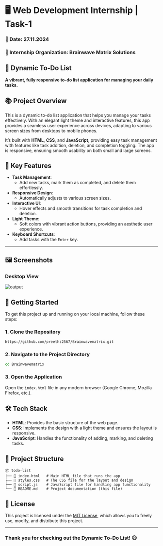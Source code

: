 # 🖥️ Web Development Internship | Task-1
### 📅 Date: 27.11.2024
### 📍 Internship Organization: Brainwave Matrix Solutions

## 🌟 Dynamic To-Do List

**A vibrant, fully responsive to-do list application for managing your daily tasks.**


## 📚 Project Overview

This is a dynamic to-do list application that helps you manage your tasks effectively. With an elegant light theme and interactive features, this app provides a seamless user experience across devices, adapting to various screen sizes from desktops to mobile phones.

It’s built with **HTML**, **CSS**, and **JavaScript**, providing easy task management with features like task addition, deletion, and completion toggling. The app is responsive, ensuring smooth usability on both small and large screens.

## 🚀 Key Features

- **Task Management**:  
  - Add new tasks, mark them as completed, and delete them effortlessly.
- **Responsive Design**:  
  - Automatically adjusts to various screen sizes.
- **Interactive UI**:  
  - Hover effects and smooth transitions for task completion and deletion.
- **Light Theme**:  
  - Soft colors with vibrant action buttons, providing an aesthetic user experience.
- **Keyboard Shortcuts**:  
  - Add tasks with the `Enter` key.

---

## 🖼️ Screenshots

### Desktop View

![output](https://github.com/user-attachments/assets/1a05acbd-c386-4ff6-af54-d32dfaecb1b5)


## 🚀 Getting Started

To get this project up and running on your local machine, follow these steps:

### 1. Clone the Repository

```bash
https://github.com/preethz2567/Brainwavematrix.git
```

### 2. Navigate to the Project Directory

```bash
cd Brainwavematrix
```

### 3. Open the Application

Open the `index.html` file in any modern browser (Google Chrome, Mozilla Firefox, etc.).

## 🛠️ Tech Stack

- **HTML**: Provides the basic structure of the web page.
- **CSS**: Implements the design with a light theme and ensures the layout is responsive.
- **JavaScript**: Handles the functionality of adding, marking, and deleting tasks.

## 📂 Project Structure

```plaintext
📦 todo-list
├── 📜 index.html   # Main HTML file that runs the app
├── 📜 styles.css   # The CSS file for the layout and design
├── 📜 script.js    # JavaScript file for handling app functionality
└── 📜 README.md    # Project documentation (this file)
```

## 📄 License

This project is licensed under the [MIT License](LICENSE), which allows you to freely use, modify, and distribute this project.

---

### Thank you for checking out the **Dynamic To-Do List**! 😊

